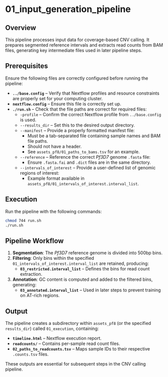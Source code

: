 # 01_input_generation_pipeline

## Overview
This pipeline processes input data for coverage-based CNV calling. It prepares segmented reference intervals and extracts read counts from BAM files, generating key intermediate files used in later pipeline steps.

## Prerequisites
Ensure the following files are correctly configured before running the pipeline:

- **`../base.config`** – Verify that Nextflow profiles and resource constraints are properly set for your computing cluster.
- **`nextflow.config`** – Ensure this file is correctly set up.
- **`./run.sh`** – Check that the file paths are correct for required files:
  - `-profile` – Confirm the correct Nextflow profile from `../base.config` is used.
  - `--results_dir` – Set this to the desired output directory.
  - `--manifest` – Provide a properly formatted manifest file:
    - Must be a tab-separated file containing sample names and BAM file paths.
    - Should not have a header.
    - See `assets_pf8/01_paths_to_bams.tsv` for an example.
  - `--reference` – Reference the correct *Pf3D7* genome `.fasta` file:
    - Ensure `.fasta.fai` and `.dict` files are in the same directory.
  - `--intervals_of_interest` – Provide a user-defined list of genomic regions of interest:
    - Example format available in `assets_pf8/01_intervals_of_interest.interval_list`.

## Execution
Run the pipeline with the following commands:
```sh
chmod 744 run.sh
./run.sh
```

## Pipeline Workflow
1. **Segmentation**: The *Pf3D7* reference genome is divided into 500bp bins.
2. **Filtering**: Only bins within the specified `01_intervals_of_interest.interval_list` are retained, producing:
   - **`03_restricted.interval_list`** – Defines the bins for read count extraction.
3. **Annotation**: GC content is computed and added to the filtered bins, generating:
   - **`03_annotated.interval_list`** – Used in later steps to prevent training on AT-rich regions.

## Output
The pipeline creates a subdirectory within `assets_pf8` (or the specified `results_dir`) called `01_execution`, containing:

- **`timeline.html`** – Nextflow execution report.
- **`readcounts/`** – Contains per-sample read count files.
- **`02_paths_to_readcounts.tsv`** – Maps sample IDs to their respective `.counts.tsv` files.

These outputs are essential for subsequent steps in the CNV calling pipeline.

